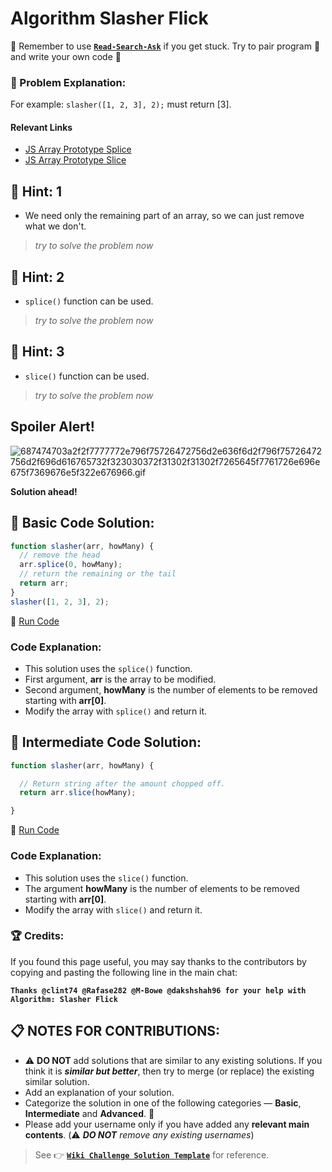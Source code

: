 # Algorithm Slasher Flick

:triangular_flag_on_post: Remember to use [**`Read-Search-Ask`**](FreeCodeCamp-Get-Help) if you get stuck. Try to pair program :busts_in_silhouette: and write your own code :pencil:

### :checkered_flag: Problem Explanation:

For example: `slasher([1, 2, 3], 2);` must return [3].

#### Relevant Links

- [JS Array Prototype Splice](JS-Array-Prototype-Splice)
- [JS Array Prototype Slice](JS-Array-Prototype-Slice)

## :speech_balloon: Hint: 1

- We need only the remaining part of an array, so we can just remove what we don't.

> _try to solve the problem now_

## :speech_balloon: Hint: 2

- `splice()` function can be used.

> _try to solve the problem now_

## :speech_balloon: Hint: 3

- `slice()` function can be used.

> _try to solve the problem now_

## Spoiler Alert!

![687474703a2f2f7777772e796f75726472756d2e636f6d2f796f75726472756d2f696d616765732f323030372f31302f31302f7265645f7761726e696e675f7369676e5f322e676966.gif](https://files.gitter.im/FreeCodeCamp/Wiki/nlOm/thumb/687474703a2f2f7777772e796f75726472756d2e636f6d2f796f75726472756d2f696d616765732f323030372f31302f31302f7265645f7761726e696e675f7369676e5f322e676966.gif)

**Solution ahead!**

## :beginner: Basic Code Solution:

```javascript
function slasher(arr, howMany) {
  // remove the head
  arr.splice(0, howMany);
  // return the remaining or the tail
  return arr;
}
slasher([1, 2, 3], 2);
```

:rocket: [Run Code](https://repl.it/CLjU/28)

### Code Explanation:

- This solution uses the `splice()` function.
- First argument, **arr** is the array to be modified.
- Second argument, **howMany** is the number of elements to be removed starting with **arr[0]**.
- Modify the array with `splice()` and return it.

## :sunflower: Intermediate Code Solution:

```javascript
function slasher(arr, howMany) {

  // Return string after the amount chopped off.
  return arr.slice(howMany);

}
```

:rocket: [Run Code](https://repl.it/CLjU/29)

### Code Explanation:

- This solution uses the `slice()` function.
- The argument **howMany** is the number of elements to be removed starting with **arr[0]**.
- Modify the array with `slice()` and return it.

### :trophy: Credits:

If you found this page useful, you may say thanks to the contributors by copying and pasting the following line in the main chat:

**`Thanks @clint74 @Rafase282 @M-Bowe @dakshshah96 for your help with Algorithm: Slasher Flick`**

## :clipboard: NOTES FOR CONTRIBUTIONS:

- :warning: **DO NOT** add solutions that are similar to any existing solutions. If you think it is **_similar but better_**, then try to merge (or replace) the existing similar solution.
- Add an explanation of your solution.
- Categorize the solution in one of the following categories &mdash; **Basic**, **Intermediate** and **Advanced**. :traffic_light:
- Please add your username only if you have added any **relevant main contents**. (:warning: **_DO NOT_** _remove any existing usernames_)

> See :point_right: [**`Wiki Challenge Solution Template`**](Wiki-Template-Challenge-Solution) for reference.
